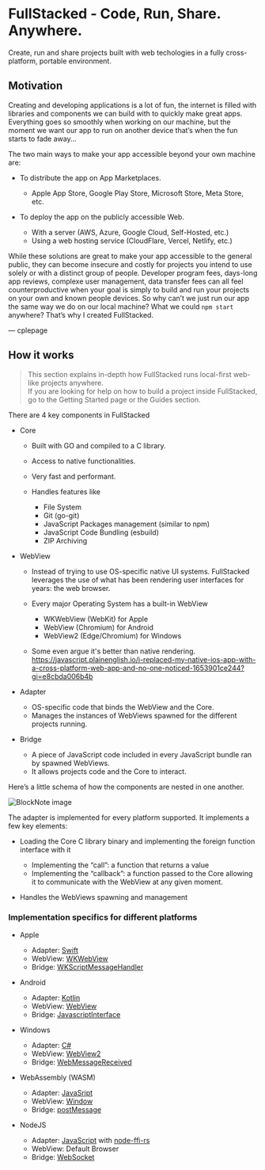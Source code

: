 # FullStacked - Code, Run, Share. Anywhere.

Create, run and share projects built with web techologies in a fully cross-platform, portable environment.

## Motivation

Creating and developing applications is a lot of fun, the internet is filled with libraries and components we can build with to quickly make great apps. Everything goes so smoothly when working on our machine, but the moment we want our app to run on another device that’s when the fun starts to fade away...

The two main ways to make your app accessible beyond your own machine are:

*   To distribute the app on App Marketplaces.

    *   Apple App Store, Google Play Store, Microsoft Store, Meta Store, etc.

*   To deploy the app on the publicly accessible Web.

    *   With a server (AWS, Azure, Google Cloud, Self-Hosted, etc.)
    *   Using a web hosting service (CloudFlare, Vercel, Netlify, etc.)

While these solutions are great to make your app accessible to the general public, they can become insecure and costly for projects you intend to use solely or with a distinct group of people. Developer program fees, days-long app reviews, complexe user management, data transfer fees can all feel counterproductive when your goal is simply to build and run your projects on your own and known people devices. So why can’t we just run our app the same way we do on our local machine? What we could `npm start` anywhere? That’s why I created FullStacked.

— cplepage

## How it works

> This section explains in-depth how FullStacked runs local-first web-like projects anywhere.\
> If you are looking for help on how to build a project inside FullStacked, go to the Getting Started page or the Guides section.

There are 4 key components in FullStacked

*   Core

    *   Built with GO and compiled to a C library.

    *   Access to native functionalities.

    *   Very fast and performant.

    *   Handles features like

        *   File System
        *   Git (go-git)
        *   JavaScript Packages management (similar to npm)
        *   JavaScript Code Bundling (esbuild)
        *   ZIP Archiving

*   WebView

    *   Instead of trying to use OS-specific native UI systems. FullStacked leverages the use of what has been rendering user interfaces for years: the web browser.

    *   Every major Operating System has a built-in WebView

        *   WKWebView (WebKit) for Apple
        *   WebView (Chromium) for Android
        *   WebView2 (Edge/Chromium) for Windows

    *   Some even argue it's better than native rendering.\
        <https://javascript.plainenglish.io/i-replaced-my-native-ios-app-with-a-cross-platform-web-app-and-no-one-noticed-1653901ce244?gi=e8cbda006b4b>

*   Adapter

    *   OS-specific code that binds the WebView and the Core.
    *   Manages the instances of WebViews spawned for the different projects running.

*   Bridge

    *   A piece of JavaScript code included in every JavaScript bundle ran by spawned WebViews.
    *   It allows projects code and the Core to interact.

Here’s a little schema of how the components are nested in one another.

![BlockNote image](https://img.fullstacked.org/fullstacked-key-components.png)

The adapter is implemented for every platform supported. It implements a few key elements:

*   Loading the Core C library binary and implementing the foreign function interface with it

    *   Implementing the “call”: a function that returns a value
    *   Implementing the “callback”: a function passed to the Core allowing it to communicate with the WebView at any given moment.

*   Handles the WebViews spawning and management

### Implementation specifics for different platforms

*   Apple

    *   Adapter: [Swift](https://developer.apple.com/swift/)
    *   WebView: [WKWebView](https://developer.apple.com/documentation/webkit/wkwebview)
    *   Bridge: [WKScriptMessageHandler](https://developer.apple.com/documentation/webkit/wkscriptmessagehandler)

*   Android

    *   Adapter: [Kotlin](https://kotlinlang.org)
    *   WebView: [WebView](https://developer.android.com/reference/android/webkit/WebView)
    *   Bridge: [JavascriptInterface](https://developer.android.com/reference/android/webkit/JavascriptInterface)

*   Windows

    *   Adapter: [C#](https://learn.microsoft.com/en-us/dotnet/csharp/)
    *   WebView: [WebView2](https://learn.microsoft.com/en-us/microsoft-edge/webview2/webview2-api-reference?tabs=dotnetcsharp)
    *   Bridge: [WebMessageReceived](https://learn.microsoft.com/en-us/dotnet/api/microsoft.web.webview2.winforms.webview2.webmessagereceived?view=webview2-dotnet-1.0.2903.40)

*   WebAssembly (WASM)

    *   Adapter: [JavaSript](https://developer.mozilla.org/en-US/docs/Web/JavaScript)
    *   WebView: [Window](https://developer.mozilla.org/en-US/docs/Web/API/Window)
    *   Bridge: [postMessage](https://developer.mozilla.org/en-US/docs/Web/API/Window/postMessage)

*   NodeJS

    *   Adapter: [JavaScript](https://nodejs.org/en) with [node-ffi-rs](https://github.com/zhangyuang/node-ffi-rs)
    *   WebView: Default Browser
    *   Bridge: [WebSocket](https://www.npmjs.com/package/ws)
